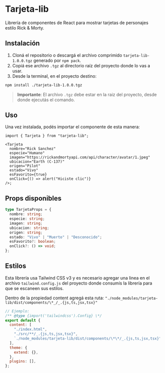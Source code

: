 # Tarjeta-lib

Librería de componentes de React para mostrar tarjetas de personajes estilo Rick & Morty.

## Instalación

1. Cloná el repositorio o descargá el archivo comprimido `tarjeta-lib-1.0.0.tgz` generado por `npm pack`.
2. Copiá ese archivo `.tgz` al directorio raíz del proyecto donde lo vas a usar.
3. Desde la terminal, en el proyecto destino:

```bash
npm install ./tarjeta-lib-1.0.0.tgz
```

> **Importante**: El archivo `.tgz` debe estar en la raiz del proyecto, desde donde ejecutás el comando.

## Uso

Una vez instalada, podés importar el componente de esta manera:

```tsx
import { Tarjeta } from "tarjeta-lib";

<Tarjeta
  nombre="Rick Sanchez"
  especie="Humano"
  imagen="https://rickandmortyapi.com/api/character/avatar/1.jpeg"
  ubicacion="Earth (C-137)"
  origen="Pilot"
  estado="Vivo"
  esFavorito={true}
  onClick={() => alert("Hiciste clic")}
/>;
```

## Props disponibles

```ts
type TarjetaProps = {
  nombre: string;
  especie: string;
  imagen: string;
  ubicacion: string;
  origen: string;
  estado: "Vivo" | "Muerto" | "Desconocido";
  esFavorito?: boolean;
  onClick?: () => void;
};
```

## Estilos

Esta librería usa Tailwind CSS v3 y es necesario agregar una linea en el archivo `tailwind.config.js` del proyecto donde consumís la librería para que se escaneen sus estilos.

Dentro de la propiedad content agregá esta ruta:
`"./node_modules/tarjeta-lib/dist/components/\*_/_.{js,ts,jsx,tsx}"`

```js
// Ejemplo:
/** @type {import('tailwindcss').Config} \*/
export default {
  content: [
    "./index.html",
    "./src/**/_.{js,ts,jsx,tsx}",
    `./node_modules/tarjeta-lib/dist/components/\*\*/_.{js,ts,jsx,tsx}"`, // ← Agregar esta linea
  ],
  theme: {
    extend: {},
  },
  plugins: [],
};
```
